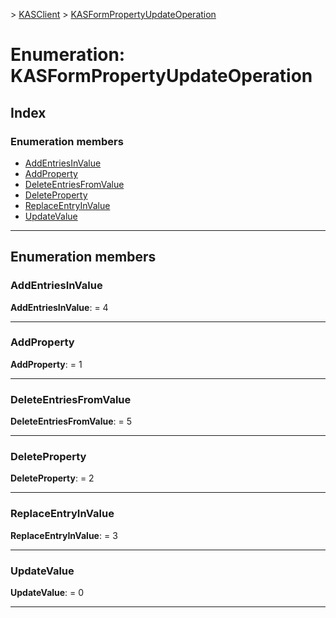 [](../README.md) > [KASClient](../modules/kasclient.md) > [KASFormPropertyUpdateOperation](../enums/kasclient.kasformpropertyupdateoperation.md)

# Enumeration: KASFormPropertyUpdateOperation

## Index

### Enumeration members

* [AddEntriesInValue](kasclient.kasformpropertyupdateoperation.md#addentriesinvalue)
* [AddProperty](kasclient.kasformpropertyupdateoperation.md#addproperty)
* [DeleteEntriesFromValue](kasclient.kasformpropertyupdateoperation.md#deleteentriesfromvalue)
* [DeleteProperty](kasclient.kasformpropertyupdateoperation.md#deleteproperty)
* [ReplaceEntryInValue](kasclient.kasformpropertyupdateoperation.md#replaceentryinvalue)
* [UpdateValue](kasclient.kasformpropertyupdateoperation.md#updatevalue)

---

## Enumeration members

<a id="addentriesinvalue"></a>

###  AddEntriesInValue

**AddEntriesInValue**:  = 4

___

<a id="addproperty"></a>

###  AddProperty

**AddProperty**:  = 1

___

<a id="deleteentriesfromvalue"></a>

###  DeleteEntriesFromValue

**DeleteEntriesFromValue**:  = 5

___

<a id="deleteproperty"></a>

###  DeleteProperty

**DeleteProperty**:  = 2

___

<a id="replaceentryinvalue"></a>

###  ReplaceEntryInValue

**ReplaceEntryInValue**:  = 3

___

<a id="updatevalue"></a>

###  UpdateValue

**UpdateValue**:  = 0

___

